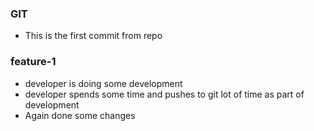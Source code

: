 ### GIT

* This is the first commit from repo


### feature-1
* developer is doing some development
* developer spends some time and pushes to git lot of time as part of development
* Again done some changes